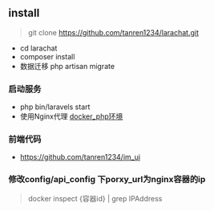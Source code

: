 ## install

>git clone https://github.com/tanren1234/larachat.git

- cd larachat
- composer install 
- 数据迁移 php artisan migrate
### 启动服务
- php bin/laravels start
- 使用Nginx代理 [docker_php环境](https://github.com/tanren1234/docker_php_env)


### 前端代码
- https://github.com/tanren1234/im_ui


### 修改config/api_config 下porxy_url为nginx容器的ip 
> docker inspect {容器id} | grep IPAddress
